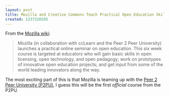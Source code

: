 ```yaml
--- 
layout: post
title: Mozilla and Creative Commons Teach Practical Open Education Skills
created: 1237326595
---
```

From the <a href="https://wiki.mozilla.org/Education/EduCourse/Announcement">Mozilla wiki</a>:
<blockquote>
Mozilla (in collaboration with ccLearn and the Peer 2 Peer University) launches a practical online seminar on open education. This six week course is targeted at educators who will gain basic skills in open licensing, open technology, and open pedagogy; work on prototypes of innovative open education projects; and get input from some of the world leading innovators along the way. 
</blockquote>

The most exciting part of this is that Mozilla is teaming up with the <a href="http://www.peer2peeruniversity.org">Peer 2 Peer University (P2PU)</a>, I guess this will be the first <em>official</em> course from the P2PU.
